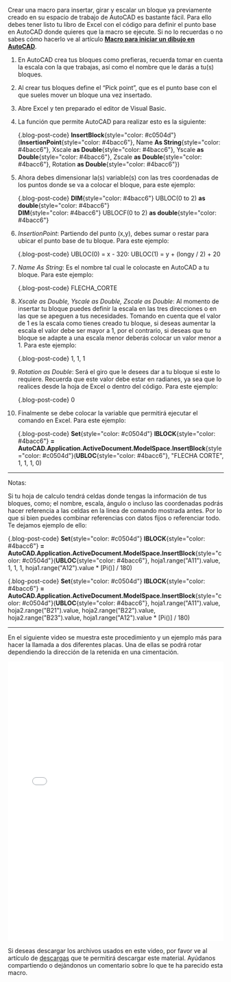 Crear una macro para insertar, girar y escalar un bloque ya previamente creado en su espacio de trabajo de AutoCAD es bastante fácil. Para ello debes tener listo tu libro de Excel con el código para definir el punto base en AutoCAD donde quieres que la macro se ejecute. Si no lo recuerdas o no sabes cómo hacerlo ve al artículo **[Macro para iniciar un dibujo en AutoCAD](https://vxproject.com.mx)**.

1. En AutoCAD crea tus bloques como prefieras, recuerda tomar en cuenta la escala con la que trabajas, así como el nombre que le darás a tu(s) bloques. 
2. Al crear tus bloques define el “Pick point”, que es el punto base con el que sueles mover un bloque una vez insertado.
3. Abre Excel y ten preparado el editor de Visual Basic.
4. La función que permite AutoCAD para realizar esto es la siguiente:

    {.blog-post-code}
    **InsertBlock**{style="color: #c0504d"}(**InsertionPoint**{style="color: #4bacc6"}, Name **As String**{style="color: #4bacc6"}, Xscale **as Double**{style="color: #4bacc6"}, Yscale **as Double**{style="color: #4bacc6"}, Zscale **as Double**{style="color: #4bacc6"}, Rotation **as Double**{style="color: #4bacc6"}) 

5. Ahora debes dimensionar la(s) variable(s) con las tres coordenadas de los puntos donde se va a colocar el bloque, para este ejemplo:

    {.blog-post-code}
    **DIM**{style="color: #4bacc6"} UBLOC(0 to 2) **as double**{style="color: #4bacc6"}<br>
    **DIM**{style="color: #4bacc6"} UBLOCF(0 to 2) **as double**{style="color: #4bacc6"} 

6. *InsertionPoint*: Partiendo del punto (x,y), debes sumar o restar para ubicar el punto base de tu bloque. Para este ejemplo:

    {.blog-post-code}
    UBLOC(0) = x - 320: UBLOC(1) = y + (longy / 2) + 20 

7. *Name As String*: Es el nombre tal cual le colocaste en AutoCAD a tu bloque. Para este ejemplo:

    {.blog-post-code}
    FLECHA_CORTE 

8. *Xscale as Double, Yscale as Double, Zscale as Double*: Al momento de insertar tu bloque puedes definir la escala en las tres direcciones o en las que se apeguen a tus necesidades. Tomando en cuenta que el valor de 1 es la escala como tienes creado tu bloque, si deseas aumentar la escala el valor debe ser mayor a 1, por el contrario, si deseas que tu bloque se adapte a una escala menor deberás colocar un valor menor a 1. Para este ejemplo:

    {.blog-post-code}
    1, 1, 1 

9. *Rotation as Double*: Será el giro que le desees dar a tu bloque si este lo requiere. Recuerda que este valor debe estar en radianes, ya sea que lo realices desde la hoja de Excel o dentro del código. Para este ejemplo:

    {.blog-post-code}
    0 

10. Finalmente se debe colocar la variable que permitirá ejecutar el comando en Excel. Para este ejemplo:

    {.blog-post-code}
    **Set**{style="color: #c0504d"} **IBLOCK**{style="color: #4bacc6"} **= AutoCAD.Application.ActiveDocument.ModelSpace.InsertBlock**{style="color: #c0504d"}(**UBLOC**{style="color: #4bacc6"}, "FLECHA CORTE", 1, 1, 1, 0)

---

Notas:

Si tu hoja de calculo tendrá celdas donde tengas la información de tus bloques, como; el nombre, escala, ángulo o incluso las coordenadas podrás hacer referencia a las celdas en la linea de comando mostrada antes. Por lo que si bien puedes combinar referencias con datos fijos o referenciar todo. Te dejamos ejemplo de ello:

{.blog-post-code}
**Set**{style="color: #c0504d"} **IBLOCK**{style="color: #4bacc6"} **= AutoCAD.Application.ActiveDocument.ModelSpace.InsertBlock**{style="color: #c0504d"}(**UBLOC**{style="color: #4bacc6"}, hoja1.range("A11").value, 1, 1, 1, hoja1.range("A12").value * [Pi()] / 180)

{.blog-post-code}
**Set**{style="color: #c0504d"} **IBLOCK**{style="color: #4bacc6"} **= AutoCAD.Application.ActiveDocument.ModelSpace.InsertBlock**{style="color: #c0504d"}(**UBLOC**{style="color: #4bacc6"}, hoja1.range("A11").value, hoja2.range("B21").value, hoja2.range("B22").value, hoja2.range("B23").value, hoja1.range("A12").value * [Pi()] / 180)


---

En el siguiente video se muestra este procedimiento y un ejemplo más para hacer la llamada a dos diferentes placas. Una de ellas se podrá rotar dependiendo la dirección de la retenida en una cimentación.

<iframe loading="lazy" id="embed_video" class="pagelayer-video-iframe" width="100%" height="650px" src="//www.youtube.com/embed/TUl6qw-6QzA?&amp;autoplay=0&amp;mute=0&amp;loop=0&amp;playlist=TUl6qw-6QzA" frameborder="0"></iframe>

Si deseas descargar los archivos usados en este video, por favor ve al artículo de [descargas](https://vxproject) que te permitirá descargar este material. Ayúdanos compartiendo o dejándonos un comentario sobre lo que te ha parecido esta macro.